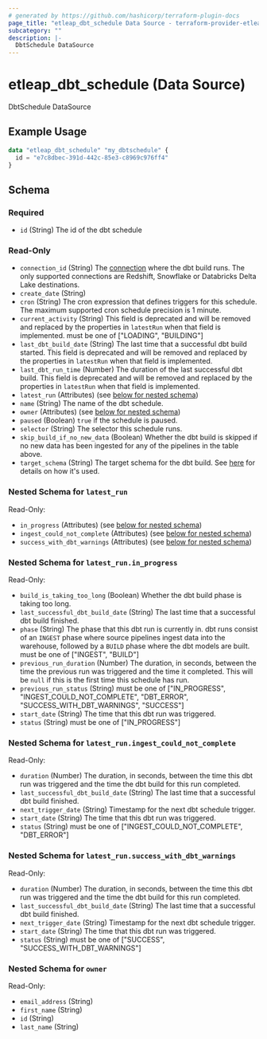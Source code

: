 ```yaml
---
# generated by https://github.com/hashicorp/terraform-plugin-docs
page_title: "etleap_dbt_schedule Data Source - terraform-provider-etleap"
subcategory: ""
description: |-
  DbtSchedule DataSource
---
```


# etleap_dbt_schedule (Data Source)

DbtSchedule DataSource

## Example Usage

```terraform
data "etleap_dbt_schedule" "my_dbtschedule" {
  id = "e7c8dbec-391d-442c-85e3-c8969c976ff4"
}
```

<!-- schema generated by tfplugindocs -->
## Schema

### Required

- `id` (String) The id of the dbt schedule

### Read-Only

- `connection_id` (String) The [connection](https://docs.etleap.com/docs/api-v2/edbec13814bbc-connection) where the dbt build runs. The only supported connections are Redshift, Snowflake or Databricks Delta Lake destinations.
- `create_date` (String)
- `cron` (String) The cron expression that defines triggers for this schedule. The maximum supported cron schedule precision is 1 minute.
- `current_activity` (String) This field is deprecated and will be removed and replaced by the properties in `latestRun` when that field is implemented. must be one of ["LOADING", "BUILDING"]
- `last_dbt_build_date` (String) The last time that a successful dbt build started. This field is deprecated and will be removed and replaced by the properties in `latestRun` when that field is implemented.
- `last_dbt_run_time` (Number) The duration of the last successful dbt build. This field is deprecated and will be removed and replaced by the properties in `latestRun` when that field is implemented.
- `latest_run` (Attributes) (see [below for nested schema](#nestedatt--latest_run))
- `name` (String) The name of the dbt schedule.
- `owner` (Attributes) (see [below for nested schema](#nestedatt--owner))
- `paused` (Boolean) `true` if the schedule is paused.
- `selector` (String) The selector this schedule runs.
- `skip_build_if_no_new_data` (Boolean) Whether the dbt build is skipped if no new data has been ingested for any of the pipelines in the table above.
- `target_schema` (String) The target schema for the dbt build. See [here](https://docs.getdbt.com/docs/build/custom-schemas) for details on how it's used.

<a id="nestedatt--latest_run"></a>
### Nested Schema for `latest_run`

Read-Only:

- `in_progress` (Attributes) (see [below for nested schema](#nestedatt--latest_run--in_progress))
- `ingest_could_not_complete` (Attributes) (see [below for nested schema](#nestedatt--latest_run--ingest_could_not_complete))
- `success_with_dbt_warnings` (Attributes) (see [below for nested schema](#nestedatt--latest_run--success_with_dbt_warnings))

<a id="nestedatt--latest_run--in_progress"></a>
### Nested Schema for `latest_run.in_progress`

Read-Only:

- `build_is_taking_too_long` (Boolean) Whether the dbt build phase is taking too long.
- `last_successful_dbt_build_date` (String) The last time that a successful dbt build finished.
- `phase` (String) The phase that this dbt run is currently in. dbt runs consist of an `INGEST` phase where source pipelines ingest data into the warehouse, followed by a `BUILD` phase where the dbt models are built. must be one of ["INGEST", "BUILD"]
- `previous_run_duration` (Number) The duration, in seconds, between the time the previous run was triggered and the time it completed. This will be `null` if this is the first time this schedule has run.
- `previous_run_status` (String) must be one of ["IN_PROGRESS", "INGEST_COULD_NOT_COMPLETE", "DBT_ERROR", "SUCCESS_WITH_DBT_WARNINGS", "SUCCESS"]
- `start_date` (String) The time that this dbt run was triggered.
- `status` (String) must be one of ["IN_PROGRESS"]


<a id="nestedatt--latest_run--ingest_could_not_complete"></a>
### Nested Schema for `latest_run.ingest_could_not_complete`

Read-Only:

- `duration` (Number) The duration, in seconds, between the time this dbt run was triggered and the time the dbt build for this run completed.
- `last_successful_dbt_build_date` (String) The last time that a successful dbt build finished.
- `next_trigger_date` (String) Timestamp for the next dbt schedule trigger.
- `start_date` (String) The time that this dbt run was triggered.
- `status` (String) must be one of ["INGEST_COULD_NOT_COMPLETE", "DBT_ERROR"]


<a id="nestedatt--latest_run--success_with_dbt_warnings"></a>
### Nested Schema for `latest_run.success_with_dbt_warnings`

Read-Only:

- `duration` (Number) The duration, in seconds, between the time this dbt run was triggered and the time the dbt build for this run completed.
- `last_successful_dbt_build_date` (String) The last time that a successful dbt build finished.
- `next_trigger_date` (String) Timestamp for the next dbt schedule trigger.
- `start_date` (String) The time that this dbt run was triggered.
- `status` (String) must be one of ["SUCCESS", "SUCCESS_WITH_DBT_WARNINGS"]



<a id="nestedatt--owner"></a>
### Nested Schema for `owner`

Read-Only:

- `email_address` (String)
- `first_name` (String)
- `id` (String)
- `last_name` (String)


